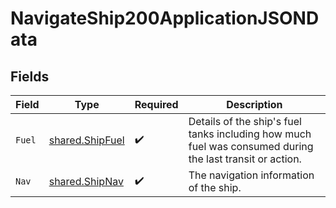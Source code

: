 # NavigateShip200ApplicationJSONData


## Fields

| Field                                                                                                    | Type                                                                                                     | Required                                                                                                 | Description                                                                                              |
| -------------------------------------------------------------------------------------------------------- | -------------------------------------------------------------------------------------------------------- | -------------------------------------------------------------------------------------------------------- | -------------------------------------------------------------------------------------------------------- |
| `Fuel`                                                                                                   | [shared.ShipFuel](../../models/shared/shipfuel.md)                                                       | :heavy_check_mark:                                                                                       | Details of the ship's fuel tanks including how much fuel was consumed during the last transit or action. |
| `Nav`                                                                                                    | [shared.ShipNav](../../models/shared/shipnav.md)                                                         | :heavy_check_mark:                                                                                       | The navigation information of the ship.                                                                  |